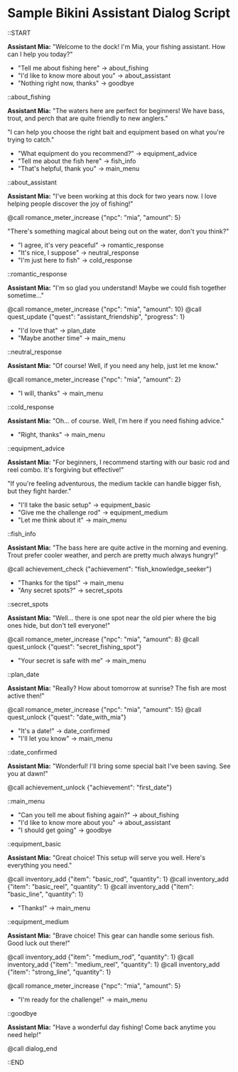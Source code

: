 # Sample Bikini Assistant Dialog Script

::START

**Assistant Mia:** "Welcome to the dock! I'm Mia, your fishing assistant. How can I help you today?"

+ "Tell me about fishing here" -> about_fishing
+ "I'd like to know more about you" -> about_assistant  
+ "Nothing right now, thanks" -> goodbye

::about_fishing

**Assistant Mia:** "The waters here are perfect for beginners! We have bass, trout, and perch that are quite friendly to new anglers."

"I can help you choose the right bait and equipment based on what you're trying to catch."

+ "What equipment do you recommend?" -> equipment_advice
+ "Tell me about the fish here" -> fish_info
+ "That's helpful, thank you" -> main_menu

::about_assistant

**Assistant Mia:** "I've been working at this dock for two years now. I love helping people discover the joy of fishing!"

@call romance_meter_increase {"npc": "mia", "amount": 5}

"There's something magical about being out on the water, don't you think?"

+ "I agree, it's very peaceful" -> romantic_response
+ "It's nice, I suppose" -> neutral_response
+ "I'm just here to fish" -> cold_response

::romantic_response

**Assistant Mia:** "I'm so glad you understand! Maybe we could fish together sometime..."

@call romance_meter_increase {"npc": "mia", "amount": 10}
@call quest_update {"quest": "assistant_friendship", "progress": 1}

+ "I'd love that" -> plan_date
+ "Maybe another time" -> main_menu

::neutral_response

**Assistant Mia:** "Of course! Well, if you need any help, just let me know."

@call romance_meter_increase {"npc": "mia", "amount": 2}

+ "I will, thanks" -> main_menu

::cold_response

**Assistant Mia:** "Oh... of course. Well, I'm here if you need fishing advice."

+ "Right, thanks" -> main_menu

::equipment_advice

**Assistant Mia:** "For beginners, I recommend starting with our basic rod and reel combo. It's forgiving but effective!"

"If you're feeling adventurous, the medium tackle can handle bigger fish, but they fight harder."

+ "I'll take the basic setup" -> equipment_basic
+ "Give me the challenge rod" -> equipment_medium
+ "Let me think about it" -> main_menu

::fish_info

**Assistant Mia:** "The bass here are quite active in the morning and evening. Trout prefer cooler weather, and perch are pretty much always hungry!"

@call achievement_check {"achievement": "fish_knowledge_seeker"}

+ "Thanks for the tips!" -> main_menu
+ "Any secret spots?" -> secret_spots

::secret_spots

**Assistant Mia:** "Well... there is one spot near the old pier where the big ones hide, but don't tell everyone!"

@call romance_meter_increase {"npc": "mia", "amount": 8}
@call quest_unlock {"quest": "secret_fishing_spot"}

+ "Your secret is safe with me" -> main_menu

::plan_date

**Assistant Mia:** "Really? How about tomorrow at sunrise? The fish are most active then!"

@call romance_meter_increase {"npc": "mia", "amount": 15}
@call quest_unlock {"quest": "date_with_mia"}

+ "It's a date!" -> date_confirmed
+ "I'll let you know" -> main_menu

::date_confirmed

**Assistant Mia:** "Wonderful! I'll bring some special bait I've been saving. See you at dawn!"

@call achievement_unlock {"achievement": "first_date"}

::main_menu

+ "Can you tell me about fishing again?" -> about_fishing
+ "I'd like to know more about you" -> about_assistant
+ "I should get going" -> goodbye

::equipment_basic

**Assistant Mia:** "Great choice! This setup will serve you well. Here's everything you need."

@call inventory_add {"item": "basic_rod", "quantity": 1}
@call inventory_add {"item": "basic_reel", "quantity": 1}
@call inventory_add {"item": "basic_line", "quantity": 1}

+ "Thanks!" -> main_menu

::equipment_medium

**Assistant Mia:** "Brave choice! This gear can handle some serious fish. Good luck out there!"

@call inventory_add {"item": "medium_rod", "quantity": 1}
@call inventory_add {"item": "medium_reel", "quantity": 1}
@call inventory_add {"item": "strong_line", "quantity": 1}

@call romance_meter_increase {"npc": "mia", "amount": 5}

+ "I'm ready for the challenge!" -> main_menu

::goodbye

**Assistant Mia:** "Have a wonderful day fishing! Come back anytime you need help!"

@call dialog_end

::END 